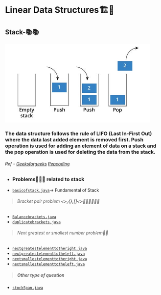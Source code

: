 <h1>Linear Data Structures🏗️🏦</h1>

## Stack-📚📚
<img src = "img1.jpeg">

### The data structure follows the rule of LIFO (Last In-First Out) where the data last added element is removed first. Push operation is used for adding an element of data on a stack and the pop operation is used for deleting the data from the stack.

###### Ref - <a href = "https://www.geeksforgeeks.org/stack-data-structure/">Geeksforgeeks</a> <a href = "https://pepoding.com">Pepcoding</a>

* ### <b>Problems🧑‍🏫🥲 related to stack</b>

- <a href = "https://github.com/tusharjain01/Linear-data-Structure/blob/mastere/Learning%20linear%20data%20structre/src/basicofstack.java">`basicofstack.java`</a>-> Fundamental of Stack
> ###### Bracket pair problem <b><>,{},[]<>🧑🏻‍🤝👨‍👩‍👦</b>
- <a href = "https://github.com/tusharjain01/Linear-data-Structure/blob/mastere/Learning%20linear%20data%20structre/src/Balancedbrackets.java">`Balancebrackets.java`</a>
- <a href = "https://github.com/tusharjain01/Linear-data-Structure/blob/mastere/Learning%20linear%20data%20structre/src/duplicatebrackests.java">`duplicatebrackets.java`</a>
> ###### Next greatest or smallest number problem🤏🦣
- <a href = "https://github.com/tusharjain01/Linear-data-Structure/blob/mastere/Learning%20linear%20data%20structre/src/nextgreaterelementtotheright.java">`nextgreatestelementtotheright.java`</a>
- <a href = "https://github.com/tusharjain01/Linear-data-Structure/blob/mastere/Learning%20linear%20data%20structre/src/nextgreaterelementtotheleft.java">`nextgreatestelementtotheleft.java`</a>
- <a href = "https://github.com/tusharjain01/Linear-data-Structure/blob/mastere/Learning%20linear%20data%20structre/src/nextsmallestelementtotheright.java
">`nextsmallestelementtotheright.java`</a>
- <a href = "https://github.com/tusharjain01/Linear-data-Structure/blob/mastere/Learning%20linear%20data%20structre/src/nextsmallestelementtotheleft.java
">`nextsmallestelementtotheleft.java`</a>
> ##### Other type of question
- <a href = "https://github.com/tusharjain01/Linear-data-Structure/blob/mastere/Learning%20linear%20data%20structre/src/stockSpan.java
">`stockSpan.java`</a>

